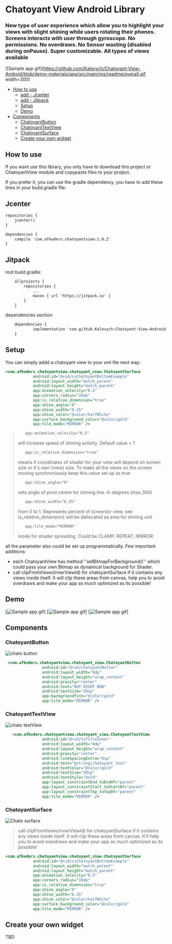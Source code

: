 
# Chatoyant View Android Library

  <h3>New type of user experience which allow you to highlight your views with slight shining while users rotating their phones.
  Screens interacts with user through gyroscope. No permissions. No overdraws. No Sensor wasting (disabled during onPause). Super customizable. All types of views available</h3>


![Sample app gif](https://github.com/Kalevych/Chatoyant-View-Android/blob/demo-materials/app/src/main/res/readme/overall.gif width=300)

* [How to use](#how-to-use)
    * [add - Jcenter](#jcenter)
    * [add - Jitpack](#jitpack)
    * [Setup](#setup)
    * [Demo](#demo)
* [Components](#components)
    * [ChatoyantButton](#ChatoyantButton)
    * [ChatoyantTextView](#ChatoyantTextView)
    * [ChatoyantSurface](#ChatoyantSurface)
    * [Create your own widget](#create-your-own-widget)


## How to use

If you want use this library, you only have to download this project or ChatoyantView module and copypaste files to your project.

If you prefer it, you can use the gradle dependency, you have to add these lines in your build.gradle file:

## Jcenter

```xml
repositories {
    jcenter()
}

dependencies {
    compile 'com.afkoders.chatoyantview:1.0.2'
}
```

## Jitpack

root build.gradle:
```xml
	allprojects {
		repositories {
			...
			maven { url 'https://jitpack.io' }
		}
	}
```

dependencies section:
```xml
	dependencies {
	        implementation 'com.github.Kalevych:Chatoyant-View-Android:Tag'
	}
```

## Setup

You can simply addd a chatoyant view to your xml file next way:

```xml
<com.afkoders.chatoyantview.chatoyant_view.ChatoyantSurface
            android:id="@+id/csChatoyantBottomExample"
            android:layout_width="match_parent"
            android:layout_height="match_parent"
            app:animation_velocity="0.5"
            app:corners_radius="16dp"
            app:is_relative_dimension="true"
            app:shine_angle="0"
            app:shine_width="0.25"
            app:shine_color="@color/halfWhite"
            app:surface_background_color="@color/gold"
            app:tile_mode="MIRROR" />
```


>```xml
>    app:animation_velocity="0.5"
>```
> will increase speed of shining activity. Default value = 1
>
>```xml
>    app:is_relative_dimension="true"
>```
> means if coordinates of shader for your view will depend on screen size or it's own (view) size. To make all the views on the screen moving synchroniously keep 
> this value set up as true
>
>```xml
>    app:shine_angle="0"
>```
> sets angle of pivot centre for shining line. In degrees (max 360) 
>
>```xml
>    app:shine_width="0.25"
>```
> from 0 to 1. Represents percent of screen(or view, see is_relative_dimension) will be dallocated as area for shining unit
>
>```xml
>    app:tile_mode="MIRROR"
>```
> mode for shader spreading. Could be CLAMP, REPEAT, MIRROR
>

all the parameter also could be set up programmatically. Few important additions:

- each ChatoyantView has method ''setBitmapForBackground()'' which could pass your own Bitmap as dynamical background for Shader.
- call clipFromViews(innerViewId) for chatoyantSurface if it contains any views inside itself. It will clip these areas from canvas, 
  help you to avoid overdraws and make your app as much optimized as its possible!

## Demo

[![Sample app gif](https://github.com/Kalevych/Chatoyant-View-Android/blob/demo-materials/app/src/main/res/readme/angle.gif)]
[![Sample app gif](https://github.com/Kalevych/Chatoyant-View-Android/blob/demo-materials/app/src/main/res/readme/bitmap.gif)]
[![Sample app gif](https://github.com/Kalevych/Chatoyant-View-Android/blob/demo-materials/app/src/main/res/readme/mode.gif)]

## Components

### ChatoyantButton


![chato button](images/chato_button.png)
```xml
 <com.afkoders.chatoyantview.chatoyant_view.ChatoyantButton
                android:id="@+id/chatoyantButton"
                android:layout_width="0dp"
                android:layout_height="wrap_content"
                android:gravity="center"
                android:text="BUY RIGHT NOW"
                android:textSize="20sp"
                app:backgroundTint="@color/gold"
                app:tile_mode="MIRROR" />
```

### ChatoyantTextView

![chato textView](images/chato_tv.png)
```xml
   <com.afkoders.chatoyantview.chatoyant_view.ChatoyantTextView
                android:id="@+id/tvTitleInner"
                android:layout_width="0dp"
                android:layout_height="wrap_content"
                android:gravity="center"
                android:lineSpacingExtra="8sp"
                android:text="@string/chatoyant_text"
                android:textColor="@color/gold"
                android:textSize="30sp"
                android:textStyle="bold"
                app:layout_constraintEnd_toEndOf="parent"
                app:layout_constraintStart_toStartOf="parent"
                app:layout_constraintTop_toTopOf="parent"
                app:tile_mode="MIRROR" />
```

### ChatoyantSurface

![Chato surface](images/chato_surface.png)

>call clipFromViews(innerViewId) for chatoyantSurface if it contains any views inside itself. 
>It will clip these areas from canvas. It'll help you 
>to avoid overdraws and make your app as much optimized as its possible!

```xml
<com.afkoders.chatoyantview.chatoyant_view.ChatoyantSurface
            android:id="@+id/csChatoyantBottomExample"
            android:layout_width="match_parent"
            android:layout_height="match_parent"
            app:animation_velocity="0.5"
            app:corners_radius="16dp"
            app:is_relative_dimension="true"
            app:shine_angle="0"
            app:shine_width="0.25"
            app:shine_color="@color/halfWhite"
            app:surface_background_color="@color/gold"
            app:tile_mode="MIRROR" />
```

## Create your own widget
TBD
